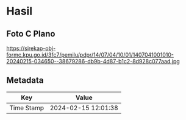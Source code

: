 # Hasil

## Foto C Plano

https://sirekap-obj-formc.kpu.go.id/3fc7/pemilu/pdpr/14/07/04/10/01/1407041001010-20240215-034650--38679286-db9b-4d87-b1c2-8d928c077aad.jpg


## Metadata

| Key        | Value               |
| ---------- | ------------------- |
| Time Stamp | 2024-02-15 12:01:38 |



